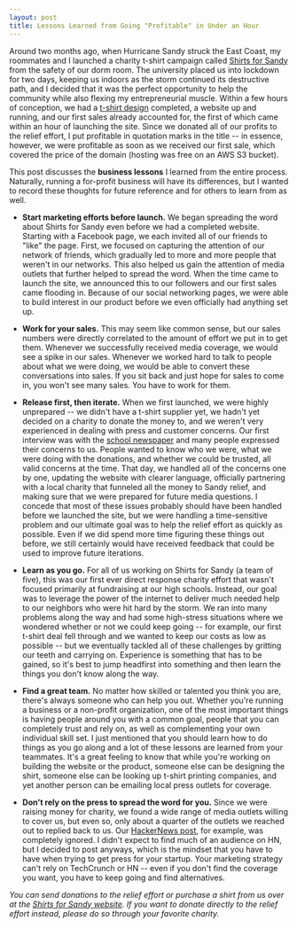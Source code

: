 ```yaml
---
layout: post
title: Lessons Learned from Going "Profitable" in Under an Hour
---
```


Around two months ago, when Hurricane Sandy struck the East Coast, my roommates and I launched a charity t-shirt campaign called [Shirts for Sandy](http://www.shirtsforsandy.com) from the safety of our dorm room. The university placed us into lockdown for two days, keeping us indoors as the storm continued its destructive path, and I decided that it was the perfect opportunity to help the community while also flexing my entrepreneurial muscle. Within a few hours of conception, we had a [t-shirt design](http://www.shirtsforsandy.com/shirt.html) completed, a website up and running, and our first sales already accounted for, the first of which came within an hour of launching the site. Since we donated all of our profits to the relief effort, I put profitable in quotation marks in the title -- in essence, however, we were profitable as soon as we received our first sale, which covered the price of the domain (hosting was free on an AWS S3 bucket).

This post discusses the **business lessons** I learned from the entire process. Naturally, running a for-profit business will have its differences, but I wanted to record these thoughts for future reference and for others to learn from as well.

* **Start marketing efforts before launch.** We began spreading the word about Shirts for Sandy even before we had a completed website. Starting with a Facebook page, we each invited all of our friends to "like" the page. First, we focused on capturing the attention of our network of friends, which gradually led to more and more people that weren't in our networks. This also helped us gain the attention of media outlets that further helped to spread the word. When the time came to launch the site, we announced this to our followers and our first sales came flooding in. Because of our social networking pages, we were able to build interest in our product before we even officially had anything set up.

* **Work for your sales.** This may seem like common sense, but our sales numbers were directly correlated to the amount of effort we put in to get them. Whenever we successfully received media coverage, we would see a spike in our sales. Whenever we worked hard to talk to people about what we were doing, we would be able to convert these conversations into sales. If you sit back and just hope for sales to come in, you won't see many sales. You have to work for them.

* **Release first, then iterate.** When we first launched, we were highly unprepared -- we didn't have a t-shirt supplier yet, we hadn't yet decided on a charity to donate the money to, and we weren't very experienced in dealing with press and customer concerns. Our first interview was with the [school newspaper](http://yaledailynews.com/blog/2012/10/31/group-sells-t-shirts-to-help-sandy-victims/) and many people expressed their concerns to us. People wanted to know who we were, what we were doing with the donations, and whether we could be trusted, all valid concerns at the time. That day, we handled all of the concerns one by one, updating the website with clearer language, officially partnering with a local charity that funneled all the money to Sandy relief, and making sure that we were prepared for future media questions. I concede that most of these issues probably should have been handled before we launched the site, but we were handling a time-sensitive problem and our ultimate goal was to help the relief effort as quickly as possible. Even if we did spend more time figuring these things out before, we still certainly would have received feedback that could be used to improve future iterations.

* **Learn as you go.** For all of us working on Shirts for Sandy (a team of five), this was our first ever direct response charity effort that wasn't focused primarily at fundraising at our high schools. Instead, our goal was to leverage the power of the internet to deliver much needed help to our neighbors who were hit hard by the storm. We ran into many problems along the way and had some high-stress situations where we wondered whether or not we could keep going -- for example, our first t-shirt deal fell through and we wanted to keep our costs as low as possible -- but we eventually tackled all of these challenges by gritting our teeth and carrying on. Experience is something that has to be gained, so it's best to jump headfirst into something and then learn the things you don't know along the way.

* **Find a great team.** No matter how skilled or talented you think you are, there's always someone who can help you out. Whether you're running a business or a non-profit organization, one of the most important things is having people around you with a common goal, people that you can completely trust and rely on, as well as complementing your own individual skill set. I just mentioned that you should learn how to do things as you go along and a lot of these lessons are learned from your teammates. It's a great feeling to know that while you're working on building the website or the product, someone else can be designing the shirt, someone else can be looking up t-shirt printing companies, and yet another person can be emailing local press outlets for coverage.

* **Don't rely on the press to spread the word for you.** Since we were raising money for charity, we found a wide range of media outlets willing to cover us, but even so, only about a quarter of the outlets we reached out to replied back to us. Our [HackerNews post](http://news.ycombinator.com/item?id=4719442), for example, was completely ignored. I didn't expect to find much of an audience on HN, but I decided to post anyways, which is the mindset that you have to have when trying to get press for your startup. Your marketing strategy can't rely on TechCrunch or HN -- even if you don't find the coverage you want, you have to keep going and find alternatives.

_You can send donations to the relief effort or purchase a shirt from us over at the [Shirts for Sandy website](http://www.shirtsforsandy.com). If you want to donate directly to the relief effort instead, please do so through your favorite charity._